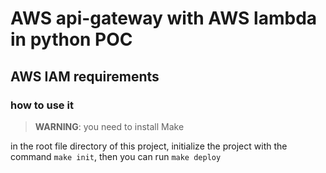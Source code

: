 # AWS api-gateway with AWS lambda in python POC

## AWS IAM requirements

### how to use it

> **WARNING**: you need to install Make

in the root file directory of this project, initialize the project with the command `make init`, then you can run 
`make deploy`

